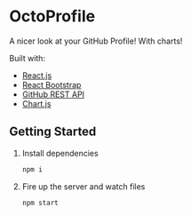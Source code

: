 # OctoProfile

A nicer look at your GitHub Profile! With charts!

<!--
![demo](https://raw.githubusercontent.com/bchiang7/octoprofile/master/static/og.png) -->

Built with:

- [React.js](https://reactjs.org/)
- [React Bootstrap](https://react-bootstrap.netlify.app/)
- [GitHub REST API](https://docs.github.com/en/rest)
- [Chart.js](https://www.chartjs.org/)

## Getting Started

1. Install dependencies

   ```bash
   npm i
   ```

2. Fire up the server and watch files

   ```bash
   npm start
   ```
